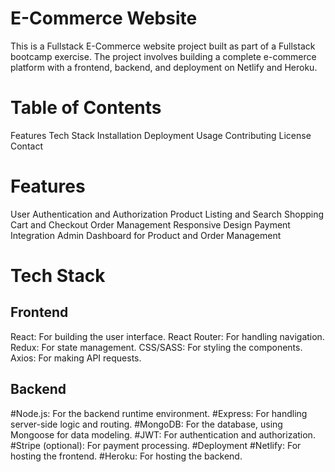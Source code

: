 # E-Commerce Website
This is a Fullstack E-Commerce website project built as part of a Fullstack bootcamp exercise. The project involves building a complete e-commerce platform with a frontend, backend, and deployment on Netlify and Heroku.

# Table of Contents
Features
Tech Stack
Installation
Deployment
Usage
Contributing
License
Contact
# Features
User Authentication and Authorization
Product Listing and Search
Shopping Cart and Checkout
Order Management
Responsive Design
Payment Integration 
Admin Dashboard for Product and Order Management
# Tech Stack
## Frontend
React: For building the user interface.
React Router: For handling navigation.
Redux: For state management.
CSS/SASS: For styling the components.
Axios: For making API requests.
## Backend
#Node.js: For the backend runtime environment.
#Express: For handling server-side logic and routing.
#MongoDB: For the database, using Mongoose for data modeling.
#JWT: For authentication and authorization.
#Stripe (optional): For payment processing.
#Deployment
#Netlify: For hosting the frontend.
#Heroku: For hosting the backend.
